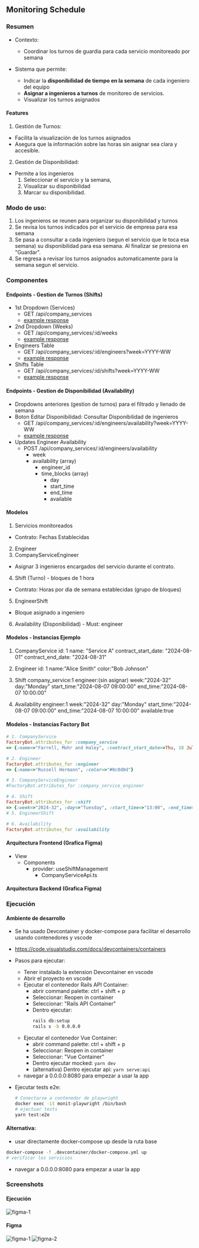 ## Monitoring Schedule

### Resumen
- Contexto:
  - Coordinar los turnos de guardia para cada servicio monitoreado por semana

- Sistema que permite:
  - Indicar la **disponibilidad de tiempo en la semana** de cada ingeniero del equipo
  - **Asignar a ingenieros a turnos** de monitoreo de servicios.
  - Visualizar los turnos asignados
#### Features
1. Gestión de Turnos: 
  - Facilita la visualización de los turnos asignados 
  - Asegura que la información sobre las horas sin asignar sea clara y accesible.
2. Gestión de Disponibilidad: 
  - Permite a los ingenieros 
    1. Seleccionar el servicio y la semana, 
    2. Visualizar su disponibilidad 
    3. Marcar su disponibilidad.
### Modo de uso:
1. Los ingenieros se reunen para organizar su disponibilidad y turnos
2. Se revisa los turnos indicados por el servicio de empresa para esa semana
3. Se pasa a consultar a cada ingeniero (segun el servicio que le toca esa semana) su disponibilidad para esa semana. Al finalizar se presiona en "Guardar".
4. Se regresa a revisar los turnos asignados automaticamente para la semana segun el servicio.

### Componentes
#### Endpoints - Gestion de Turnos (Shifts)
- 1st Dropdown (Services)
  - GET /api/company_services
  - [example response](frontend/src/mock/company_services.json)
- 2nd Dropdown (Weeks)
  - GET /api/company_services/:id/weeks 
  - [example response](frontend/src/mock/weeks_service_a.json)
- Engineers Table
  - GET /api/company_services/:id/engineers?week=YYYY-WW 
  - [example response](frontend/src/mock/engineers_a_w1.json)
- Shifts Table
  - GET /api/company_services/:id/shifts?week=YYYY-WW
  - [example response](frontend/src/mock/shifts_a_w1.json)
#### Endpoints - Gestion de Disponibilidad (Availability)
- Dropdowns anteriores (gestion de turnos) para el filtrado y llenado de semana
- Boton Editar Disponibilidad: Consultar Disponibilidad de ingenieros
  - GET /api/company_services/:id/engineers/availability?week=YYYY-WW
  - [example response](frontend/src/mock/eng_availability_a_w1.json.json)
- Updates Engineer Availability 
  - POST /api/company_services/:id/engineers/availability
    - week
    - availability (array)
      - engineer_id
      - time_blocks (array)
        - day
        - start_time
        - end_time
        - available


#### Modelos
1. Servicios monitoreados
  - Contrato: Fechas Establecidas
2. Engineer
3. CompanyServiceEngineer
  - Asignar 3 ingenieros encargados del servicio durante el contrato.
4. Shift (Turno) - bloques de 1 hora
  - Contrato: Horas por dia de semana establecidas (grupo de bloques)
5. EngineerShift
  - Bloque asignado a ingeniero
6. Availability (Disponibilidad) - Must: engineer

#### Modelos - Instancias Ejemplo
1. CompanyService
  id: 1
  name: "Service A"
	contract_start_date: "2024-08-01"
  contract_end_date: "2024-08-31"

2. Engineer
  id: 1
  name:"Alice Smith"
  color:"Bob Johnson"

3. Shift
	company_service:1
  engineer:(sin asignar)
	week:"2024-32"
  day:"Monday"
  start_time:"2024-08-07 09:00:00"
  end_time:"2024-08-07 10:00:00"
  
4. Availability
	engineer:1
  week:"2024-32"
  day:"Monday"
  start_time:"2024-08-07 09:00:00"
  end_time:"2024-08-07 10:00:00"
  available:true

#### Modelos - Instancias Factory Bot
```ruby
# 1. CompanyService
FactoryBot.attributes_for :company_service
=> {:name=>"Farrell, Mohr and Haley", :contract_start_date=>Thu, 18 Jul 2024, :contract_end_date=>Tue, 20 Aug 2024}

# 2. Engineer
FactoryBot.attributes_for :engineer
=> {:name=>"Russell Hermann", :color=>"#0c0d0d"}

# 3. CompanyServiceEngineer
#FactoryBot.attributes_for :company_service_engineer

# 4. Shift
FactoryBot.attributes_for :shift
=> {:week=>"2024-32", :day=>"Tuesday", :start_time=>"13:00", :end_time=>"18:00"}
# 5. EngineerShift

# 6. Availability
FactoryBot.attributes_for :availability

```

#### Arquitectura Frontend (Grafica Figma)
- View
  - Components
    - provider: useShiftManagement
      - CompanyServiceApi.ts
#### Arquitectura Backend (Grafica Figma)


### Ejecución
#### Ambiente de desarrollo
- Se ha usado Devcontainer y docker-compose para facilitar el desarrollo usando contenedores y vscode
- https://code.visualstudio.com/docs/devcontainers/containers

- Pasos para ejecutar:
  - Tener instalado la extension Devcontainer en vscode
  - Abrir el proyecto en vscode
  - Ejecutar el contenedor Rails API Container:
      - abrir command palette: ctrl + shift + p
      - Seleccionar: Reopen in container
      - Seleccionar: "Rails API Container"
      - Dentro ejecutar: 
        ```bash
        rails db:setup
        rails s -b 0.0.0.0
        ```
  - Ejecutar el contenedor Vue Container:
      - abrir command palette: ctrl + shift + p
      - Seleccionar: Reopen in container
      - Seleccionar: "Vue Container"
      - Dentro ejecutar mocked: `yarn dev`
      - (alternativa) Dentro ejecutar api: `yarn serve:api`
  - navegar a 0.0.0.0:8080 para empezar a usar la app
- Ejecutar tests e2e:
  ```bash
  # Conectarse a contenedor de playwright
  docker exec -it monit-playwright /bin/bash
  # ejectuar tests
  yarn test:e2e
  ```


#### Alternativa:
- usar directamente docker-compose up desde la ruta base
```bash
docker-compose -f .devcontainer/docker-compose.yml up
# verificar los servicios
```

- navegar a 0.0.0.0:8080 para empezar a usar la app


### Screenshots
#### Ejecución
![figma-1](./1-shift_management.png)

#### Figma
![figma-1](./shift-availability-management-figma.jpg)
![figma-2](./shift-availability-management-figma-p2.jpg)